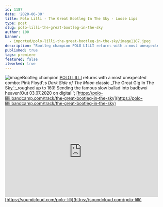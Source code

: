 ```yaml
---
id: 1187
date: '2020-06-30'
title: Polo Lilli - The Great Bootleg In The Sky - Loose Lips
type: post
slug: polo-lilli-the-great-bootleg-in-the-sky
author: 100
banner:
  - imported/polo-lilli-the-great-bootleg-in-the-sky/image1187.jpeg
description: "Bootleg champion POLO LILLI returns with a most unexpected combo: Pink Floyd's Dark Side of The Moon classic The Great Gig In The Sky,\_roughed up to 160! Sending the famous slow ballad into badbwoi heaven! Out 03.07.2020 on digital – https://polo-lilli.bandcamp.com/track/the-great-bootleg-in-the-sky https://soundcloud.com/polo-lilli [...]Read More..."
published: true
tags: premiere
featured: false
itworked: true
---
```

![image](../imported/polo-lilli-the-great-bootleg-in-the-sky/image1187.jpeg)Bootleg champion [POLO LILLI](https://polo-lilli.bandcamp.com/) returns with a most unexpected combo: Pink Floyd';s _Dark Side of The Moon_ classic _The Great Gig In The Sky,';_roughed up to 160! Sending the famous slow ballad into badbwoi heaven!Out 03.07.2020 on digital '; [](https://polo-lilli.bandcamp.com/)[](https://polo-lilli.bandcamp.com/track/the-great-bootleg-in-the-sky)[https://polo-lilli.bandcamp.com/track/the-great-bootleg-in-the-sky](https://polo-lilli.bandcamp.com/track/the-great-bootleg-in-the-sky)<iframe width='100%' height='300' scrolling='no' frameborder='no' allow='autoplay' src='https://w.soundcloud.com/player/?url=https%3A//api.soundcloud.com/tracks/849770119&color=%23ff5500&auto_play=false&hide_related=true&show_comments=true&show_user=true&show_reposts=false&show_teaser=false'></iframe>[](https://soundcloud.com/polo-lilli)[https://soundcloud.com/polo-lilli](https://soundcloud.com/polo-lilli)